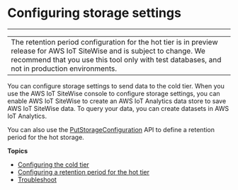 # Configuring storage settings<a name="configure-storage"></a>


****  

|  | 
| --- |
| The retention period configuration for the hot tier is in preview release for AWS IoT SiteWise and is subject to change\. We recommend that you use this tool only with test databases, and not in production environments\. | 

You can configure storage settings to send data to the cold tier\. When you use the AWS IoT SiteWise console to configure storage settings, you can enable AWS IoT SiteWise to create an AWS IoT Analytics data store to save AWS IoT SiteWise data\. To query your data, you can create datasets in AWS IoT Analytics\.

You can also use the [PutStorageConfiguration](https://docs.aws.amazon.com/iot-sitewise/latest/APIReference/API_RetentionPeriod.html) API to define a retention period for the hot storage\.

**Topics**
+ [Configuring the cold tier](configure-cold-tier.md)
+ [Configuring a retention period for the hot tier](configure-hot-tier-retention.md)
+ [Troubleshoot](troubleshoot-storage-configuration.md)